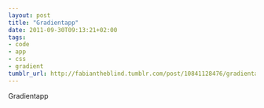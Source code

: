```yaml
---
layout: post
title: "Gradientapp"
date: 2011-09-30T09:13:21+02:00
tags:
- code
- app
- css
- gradient
tumblr_url: http://fabiantheblind.tumblr.com/post/10841128476/gradientapp
---
```

Gradientapp

